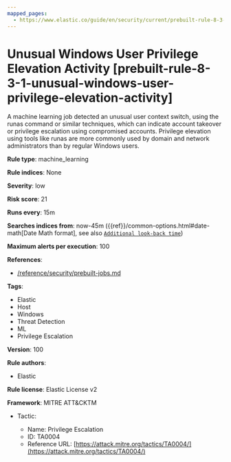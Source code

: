 ```yaml
---
mapped_pages:
  - https://www.elastic.co/guide/en/security/current/prebuilt-rule-8-3-1-unusual-windows-user-privilege-elevation-activity.html
---
```


# Unusual Windows User Privilege Elevation Activity [prebuilt-rule-8-3-1-unusual-windows-user-privilege-elevation-activity]

A machine learning job detected an unusual user context switch, using the runas command or similar techniques, which can indicate account takeover or privilege escalation using compromised accounts. Privilege elevation using tools like runas are more commonly used by domain and network administrators than by regular Windows users.

**Rule type**: machine_learning

**Rule indices**: None

**Severity**: low

**Risk score**: 21

**Runs every**: 15m

**Searches indices from**: now-45m ({{ref}}/common-options.html#date-math[Date Math format], see also [`Additional look-back time`](docs-content://solutions/security/detect-and-alert/create-detection-rule.md#rule-schedule))

**Maximum alerts per execution**: 100

**References**:

* [/reference/security/prebuilt-jobs.md](/reference/prebuilt-jobs.md)

**Tags**:

* Elastic
* Host
* Windows
* Threat Detection
* ML
* Privilege Escalation

**Version**: 100

**Rule authors**:

* Elastic

**Rule license**: Elastic License v2

**Framework**: MITRE ATT&CKTM

* Tactic:

    * Name: Privilege Escalation
    * ID: TA0004
    * Reference URL: [https://attack.mitre.org/tactics/TA0004/](https://attack.mitre.org/tactics/TA0004/)


